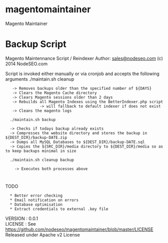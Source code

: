 magentomaintainer
=================

Magento Maintainer

# Backup Script

Magento Maintennance Script / Reindexer
Author: sales@nodeseo.com
(c) 2014 NodeSEO.com

Script is invoked either manually or via cronjob and accepts the following arguments
       ./maintain.sh cleanup
        
       -> Removes backups older than the specified number of ${DAYS}
       -> Clears the Magento Cache directory
       -> Clears Magento sessions older than 2 days
       -> Rebuilds all Magento Indexes using the BetterIndexer.php script
                   -> will fallback to default indexer if does not exist
       -> Cleans the magento logs
      
      ./maintain.sh backup
      
      -> Checks if todays backup already exists
      -> Compresses the website directory and stores the backup in ${DEST_DIR}/backup-DATE.zip
      -> Dumps all MySQL Databases to ${DEST_DIR}/backup-DATE.sql
      -> Copies the ${SRC_DIR}/media directory to ${DEST_DIR}/media so as to keep backups minimal in size

      ./maintain.sh cleanup backup

        -> Executes both processes above
#
#        

TODO
        
      * Better error checking
      * Email notification on errors
      * Database optimisation
      * Extract credentials to external .key file
      
VERSION : 0.0.1       
LICENSE : See https://github.com/nodeseo/magentomaintainer/blob/master/LICENSE
         Released under Apache v2 License
